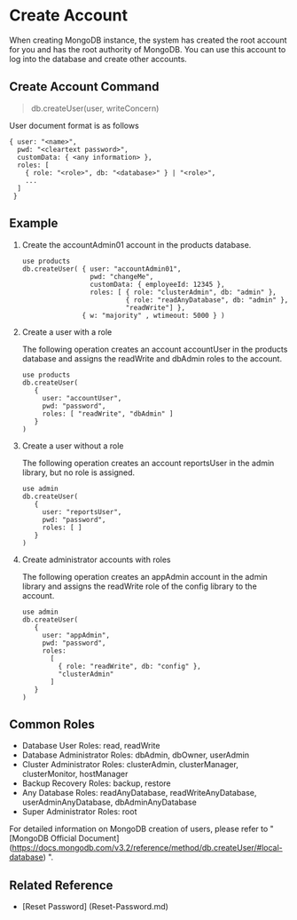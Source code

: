 # Create Account

When creating MongoDB instance, the system has created the root account for you and has the root authority of MongoDB. You can use this account to log into the database and create other accounts.

## Create Account Command

> db.createUser(user, writeConcern)

User document format is as follows
```
{ user: "<name>",
  pwd: "<cleartext password>",
  customData: { <any information> },
  roles: [
    { role: "<role>", db: "<database>" } | "<role>",
    ...
  ]
 }
```

## Example

1. Create the accountAdmin01 account in the products database.

   ```
   use products
   db.createUser( { user: "accountAdmin01",
                    pwd: "changeMe",
                    customData: { employeeId: 12345 },
                    roles: [ { role: "clusterAdmin", db: "admin" },
                             { role: "readAnyDatabase", db: "admin" },
                             "readWrite"] },
                  { w: "majority" , wtimeout: 5000 } )
   ```


2. Create a user with a role

   The following operation creates an account accountUser in the products database and assigns the readWrite and dbAdmin roles to the account.
   ```
   use products
   db.createUser(
      {
        user: "accountUser",
        pwd: "password",
        roles: [ "readWrite", "dbAdmin" ]
      }
   )
   ```
3. Create a user without a role

   The following operation creates an account reportsUser in the admin library, but no role is assigned.
   ```
   use admin
   db.createUser(
      {
        user: "reportsUser",
        pwd: "password",
        roles: [ ]
      }
   )
   ```

4. Create administrator accounts with roles

   The following operation creates an appAdmin account in the admin library and assigns the readWrite role of the config library to the account.
   ```
   use admin
   db.createUser(
      {
        user: "appAdmin",
        pwd: "password",
        roles:
          [
            { role: "readWrite", db: "config" },
            "clusterAdmin"
          ]
      }
   )
   ```

## Common Roles

- Database User Roles: read, readWrite
- Database Administrator Roles: dbAdmin, dbOwner, userAdmin
- Cluster Administrator Roles: clusterAdmin, clusterManager, clusterMonitor, hostManager
- Backup Recovery Roles: backup, restore
- Any Database Roles: readAnyDatabase, readWriteAnyDatabase, userAdminAnyDatabase, dbAdminAnyDatabase
- Super Administrator Roles: root 


For detailed information on MongoDB creation of users, please refer to "[MongoDB Official Document] (https://docs.mongodb.com/v3.2/reference/method/db.createUser/#local-database) ".



## Related Reference

- [Reset Password] (Reset-Password.md)
